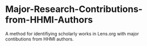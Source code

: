 # Major-Research-Contributions-from-HHMI-Authors
A method for identifiying scholarly works in Lens.org with major contibutions from HHMI authors.
